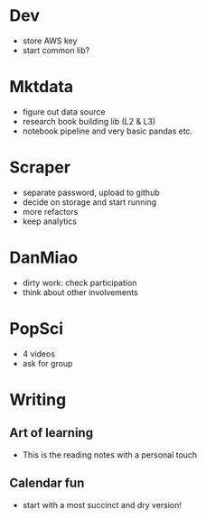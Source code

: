 # Dev

- store AWS key
- start common lib?

# Mktdata

- figure out data source
- research book building lib (L2 & L3)
- notebook pipeline and very basic pandas etc.

# Scraper

- separate password, upload to github
- decide on storage and start running
- more refactors
- keep analytics

# DanMiao

- dirty work: check participation
- think about other involvements

# PopSci

- 4 videos
- ask for group

# Writing

## Art of learning

- This is the reading notes with a personal touch

## Calendar fun

- start with a most succinct and dry version!
